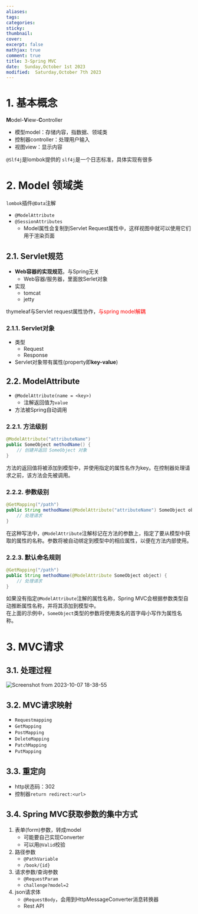 ```yaml
---
aliases: 
tags: 
categories:
sticky:
thumbnail:
cover: 
excerpt: false
mathjax: true
comment: true
title: 3-Spring MVC
date:  Sunday,October 1st 2023
modified:  Saturday,October 7th 2023
---
```


# 1. 基本概念

**M**odel-**V**iew-**C**ontroller

- 模型model：存储内容，指数据、领域类
- 控制器controller：处理用户输入
- 视图view：显示内容

`@Slf4j`是lombok提供的
`slf4j`是一个日志标准，具体实现有很多
# 2. Model 领域类

 `lombok`插件`@Data`注解

- `@ModelAttribute`
- `@SessionAttributes`
	- Model属性会复制到Servlet Request属性中，这样视图中就可以使用它们用于渲染页面

## 2.1. Servlet规范

- **Web容器的实现规范**，与Spring无关
	- Web容器/服务器，里面放Serlet对象
- 实现
	- tomcat
	- jetty

thymeleaf与Servlet request属性协作，<font color="#ff0000">与spring model解耦</font>
### 2.1.1. Servlet对象

- 类型
	- Request
	- Response
- Servlet对象带有属性(property即**key-value**)

## 2.2. ModelAttribute

- `@ModelAttribute(name = <key>)`
	- 注解返回值为`value`
- 方法被Spring自动调用

### 2.2.1. 方法级别

```java
@ModelAttribute("attributeName")
public SomeObject methodName() {
    // 创建并返回 SomeObject 对象
}
```

方法的返回值将被添加到模型中，并使用指定的属性名作为key。在控制器处理请求之前，该方法会先被调用。

### 2.2.2. 参数级别

```java
@GetMapping("/path")
public String methodName(@ModelAttribute("attributeName") SomeObject object) {
    // 处理请求
}
```

在这种写法中，`@ModelAttribute`注解标记在方法的参数上，指定了要从模型中获取的属性的名称。参数将被自动绑定到模型中的相应属性，以便在方法内部使用。

### 2.2.3. 默认命名规则

```java
@GetMapping("/path")
public String methodName(@ModelAttribute SomeObject object) {
    // 处理请求
}
```

如果没有指定`@ModelAttribute`注解的属性名称，Spring MVC会根据参数类型自动推断属性名称，并将其添加到模型中。  
在上面的示例中，`SomeObject`类型的参数将使用类名的首字母小写作为属性名称。

# 3. MVC请求

## 3.1. 处理过程

![Screenshot from 2023-10-07 18-38-55](https://chillcharlie-img.oss-cn-hangzhou.aliyuncs.com/image%2F2023%2F12%2F18%2F10-13-42-ca4167c94583a1706c06fdd1405e61c3-Screenshotundefinedfromundefined2023-10-07undefined18-38-55-eb0c99.png)

## 3.2. MVC请求映射

- `Requestmapping`
- `GetMapping`
- `PostMapping`
- `DeleteMapping`
- `PatchMapping`
- `PutMapping`

## 3.3. 重定向

- http状态码：302
- 控制器`return redirect:<url>`

## 3.4. Spring MVC获取参数的集中方式

1. 表单(form)参数，转成model
	- 可能要自己实现Converter
	- 可以用`@Valid`校验
2. 路径参数
	- `@PathVariable`
	- `/book/{id}`
3. 请求参数/查询参数
	- `@RequestParam`
	- `challenge?model=2`
4. json请求体
	- `@RequestBody`，会用到HttpMessageConverter消息转换器
	- Rest API


